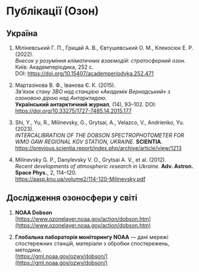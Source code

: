 # Публікації (Озон)

## Україна

1. Міліневський Г. П., Грицай А. В., Євтушевський О. М., Клекосюк Е. Р. (2022).  
   _Внесок у розуміння кліматичних взаємодій: стратосферний озон._ Київ: Академперіодика, 252 с.  
   DOI: <https://doi.org/10.15407/academperiodyka.252.471>

2. Мартазінова В. Ф., Іванова Є. К. (2015).  
   _Зв’язок стану ЗВО над станцією «Академік Вернадський» з озоновою дірою над Антарктидою._  
   **Український антарктичний журнал**, (14), 93–102. DOI: <https://doi.org/10.33275/1727-7485.14.2015.177>

3. Shi, Y., Yu, R., Milinevsky, G., Grytsai, A., Velazco, V., Andrienko, Yu. (2023).  
   _INTERCALIBRATION OF THE DOBSON SPECTROPHOTOMETER FOR WMO GAW REGIONAL KGV STATION, UKRAINE._ **SCIENTIA**.  
   <https://previous.scientia.report/index.php/archive/article/view/1213>

4. Milinevsky G. P., Danylevsky V. O., Grytsai A. V., et al. (2012).  
   _Recent developments of atmospheric research in Ukraine._ **Adv. Astron. Space Phys.**, 2, 114–120.  
   <https://aasp.knu.ua/volume2/114-120-Milinevsky.pdf>

## Дослідження озоносфери у світі

1. **NOAA Dobson**  
   [https://www.ozonelayer.noaa.gov/action/dobson.htm](https://www.ozonelayer.noaa.gov/action/dobson.htm)

2. **Глобальна лабораторія моніторингу NOAA** — дані мережі спостережних станцій, матеріали з обробки спостережень, методики.  
   [https://gml.noaa.gov/ozwv/dobson/](https://gml.noaa.gov/ozwv/dobson/)
